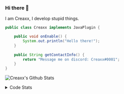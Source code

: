 ### Hi there 👋

I am Creaxx, I develop stupid things. 

```java
public class Creaxx implements JavaPlugin {

    public void onEnable() {
        System.out.println("Hello there!");
    }
    
    public String getContactInfo() {
        return "Message me on discord: Creaxx#0001";
    }
}
```

![Creaxx's Github Stats](https://github-readme-stats.vercel.app/api?username=CreaxxOG&show_icons=true&theme=dark&count_private=true)

<details>
  <summary>Code Stats</summary>

<!--START_SECTION:waka-->
![Code Time](http://img.shields.io/badge/Code%20Time-1%2C233%20hrs%2011%20mins-blue)

![Lines of code](https://img.shields.io/badge/From%20Hello%20World%20I%27ve%20Written-497.7%20thousand%20lines%20of%20code-blue)

**🐱 My GitHub Data** 

> 📦 66.4 kB Used in GitHub's Storage 
 > 
> 🏆 1,415 Contributions in the Year 2023
 > 
> 🚫 Not Opted to Hire
 > 
> 📜 4 Public Repositories 
 > 
> 🔑 5 Private Repositories 
 > 
**I'm a Night 🦉** 

```text
🌞 Morning                275 commits         ██░░░░░░░░░░░░░░░░░░░░░░░   07.38 % 
🌆 Daytime                1576 commits        ███████████░░░░░░░░░░░░░░   42.29 % 
🌃 Evening                1817 commits        ████████████░░░░░░░░░░░░░   48.75 % 
🌙 Night                  59 commits          ░░░░░░░░░░░░░░░░░░░░░░░░░   01.58 % 
```
📅 **I'm Most Productive on Saturday** 

```text
Monday                   460 commits         ███░░░░░░░░░░░░░░░░░░░░░░   12.34 % 
Tuesday                  519 commits         ███░░░░░░░░░░░░░░░░░░░░░░   13.93 % 
Wednesday                544 commits         ████░░░░░░░░░░░░░░░░░░░░░   14.60 % 
Thursday                 601 commits         ████░░░░░░░░░░░░░░░░░░░░░   16.13 % 
Friday                   356 commits         ██░░░░░░░░░░░░░░░░░░░░░░░   09.55 % 
Saturday                 658 commits         ████░░░░░░░░░░░░░░░░░░░░░   17.65 % 
Sunday                   589 commits         ████░░░░░░░░░░░░░░░░░░░░░   15.80 % 
```


📊 **This Week I Spent My Time On** 

```text
💬 Programming Languages: 
Java                     10 hrs 37 mins      ███████████████████████░░   90.23 % 
XML                      28 mins             █░░░░░░░░░░░░░░░░░░░░░░░░   04.10 % 
Kotlin                   23 mins             █░░░░░░░░░░░░░░░░░░░░░░░░   03.38 % 
Properties               9 mins              ░░░░░░░░░░░░░░░░░░░░░░░░░   01.33 % 
YAML                     5 mins              ░░░░░░░░░░░░░░░░░░░░░░░░░   00.83 % 

🔥 Editors: 
IntelliJ                 11 hrs 46 mins      █████████████████████████   100.00 % 
```

**I Mostly Code in Java** 

```text
Java                     55 repos            ████████████████████░░░░░   79.71 % 
Kotlin                   9 repos             ███░░░░░░░░░░░░░░░░░░░░░░   13.04 % 
CSS                      2 repos             █░░░░░░░░░░░░░░░░░░░░░░░░   02.90 % 
TypeScript               2 repos             █░░░░░░░░░░░░░░░░░░░░░░░░   02.90 % 
EJS                      1 repo              ░░░░░░░░░░░░░░░░░░░░░░░░░   01.45 % 
```




 Last Updated on 09/05/2023 01:26:56 UTC
<!--END_SECTION:waka-->
</details>
